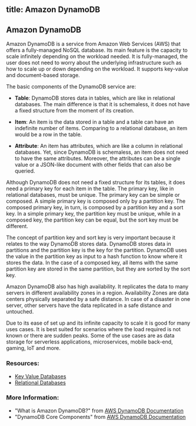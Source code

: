 
title: Amazon DynamoDB
--- 
## Amazon DynamoDB

Amazon DynamoDB is a service from Amazon Web Services (AWS) that offers a fully-managed NoSQL database. Its main feature is the capacity to scale infinitely depending on the workload needed. It is fully-managed, the user does not need to worry about the underlying infrastructure such as how to scale up or down depending on the workload. It supports key-value and document-based storage. 

The basic components of the DynamoDB service are:
* **Table**: DynamoDB stores data in tables, which are like in relational databases. The main difference is that it is schemaless, it does not have a fixed structure from the moment of its creation.

* **Item**: An item is the data stored in a table and a table can have an indefinite number of items. Comparing to a relational database, an item would be a row in the table.

* **Attribute**: An item has attributes, which are like a column in relational databases. Yet, since DynamoDB is schemaless, an item does not need to have the same attributes. Moreover, the attributes can be a single value or a JSON-like document with other fields that can also be queried. 

Although DynamoDB does not need a fixed structure for its tables, it does need a primary key for each item in the table. The primary key, like in relational databases, must be unique. The primary key can be simple or composed. A simple primary key is composed only by a partition key. The composed primary key, in turn, is composed by a partition key and a sort key. In a simple primary key, the partition key must be unique, while in a composed key, the partition key can be equal, but the sort key must be different. 

The concept of partition key and sort key is very important because it relates to the way DynamoDB stores data. DynamoDB stores data in partitions and the partition key is the key for the partition. DynamoDB uses the value in the partition key as input to a hash function to know where it stores the data. In the case of a composed key, all items with the same partition key are stored in the same partition, but they are sorted by the sort key. 

Amazon DynamoDB also has high availability. It replicates the data to many servers in different availability zones in a region. Availability Zones are data centers physically separated by a safe distance. In case of a disaster in one server, other servers have the data replicated in a safe distance and untouched. 

Due to its ease of set up and its infinite capacity to scale it is good for many uses cases. It is best suited for scenarios where the load required is not known or there are sudden peaks. Some of the use cases are as data storage for serverless applications, microservices, mobile back-end, gaming, IoT and more.

### Resources:

- [Key Value Databases](https://guide.freecodecamp.org/computer-science/databases/key-value-databases)
- [Relational Databases](https://guide.freecodecamp.org/computer-science/databases/relational-databases)

### More Information:

- "What is Amazon DynamoDB?" from [AWS DynamoDB Documentation](https://docs.aws.amazon.com/amazondynamodb/latest/developerguide/Introduction.html?shortFooter=true)
- "DynamoDB Core Components" from [AWS DynamoDB Documentation](https://docs.aws.amazon.com/amazondynamodb/latest/developerguide/HowItWorks.CoreComponents.html?shortFooter=true)
